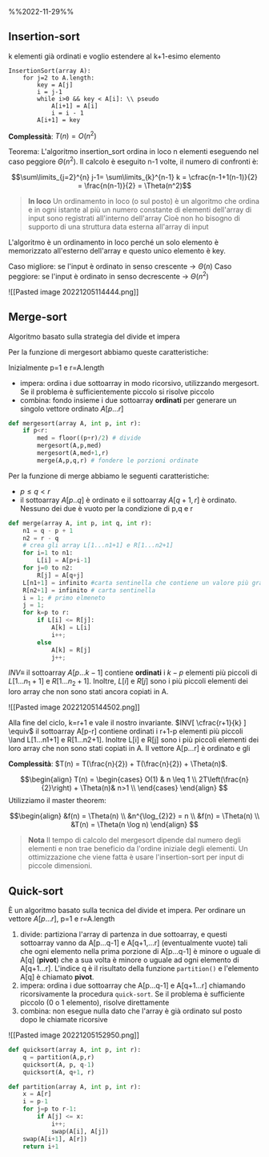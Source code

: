 
%%2022-11-29%%

## Insertion-sort

k elementi già ordinati e voglio estendere al k+1-esimo elemento 

```
InsertionSort(array A):
	for j=2 to A.length:
		key = A[j]
		i = j-1
		while i>0 && key < A[i]: \\ pseudo
			A[i+1] = A[i]
			i = i - 1
		A[i+1] = key
```

**Complessità**: $T(n) = O(n^2)$


Teorema: L'algoritmo insertion_sort ordina in loco n elementi eseguendo nel caso peggiore $\Theta(n^2)$.
Il calcolo è eseguito n-1 volte, il numero di confronti è: 

$$\sum\limits_{j=2}^{n} j-1= \sum\limits_{k}^{n-1} k = \cfrac{n-1+1(n-1)}{2} = \frac{n(n-1)}{2} = \Theta(n^2)$$

> **In loco**
> Un ordinamento in loco (o sul posto) è un algoritmo che ordina e in ogni istante al più un numero constante di elementi dell'array di input sono registrati all'interno dell'array
> Cioè non ho bisogno di supporto di una struttura data esterna all'array di input

L'algoritmo è un ordinamento in loco perché un solo elemento è memorizzato all'esterno dell'array e questo unico elemento è key.

Caso migliore: se l'input è ordinato in senso crescente -> $\Theta(n)$
Caso peggiore: se l'input è ordinato in senso decrescente -> $\Theta(n^2)$

![[Pasted image 20221205114444.png]]

## Merge-sort

Algoritmo basato sulla strategia del divide et impera

Per la funzione di mergesort abbiamo queste caratteristiche:

Inizialmente p=1  e r=A.length

- impera: ordina i due sottoarray in modo ricorsivo, utilizzando mergesort. Se il problema è sufficientemente piccolo si risolve piccolo
- combina: fondo insieme i due sottoarray **ordinati** per generare un singolo vettore ordinato $A[p...r]$

```python
def mergesort(array A, int p, int r):
	if p<r:
		med = floor((p+r)/2) # divide
		mergesort(A,p,med) 
		mergesort(A,med+1,r)
		merge(A,p,q,r) # fondere le porzioni ordinate
```

Per la funzione di merge abbiamo le seguenti caratteristiche:

- $p \leq q < r$
- il sottoarray $A[p..q]$ è ordinato e il sottoarray $A[q+1,r]$ è ordinato. Nessuno dei due è vuoto per la condizione di p,q e r

```python
def merge(array A, int p, int q, int r):
	n1 = q - p + 1
	n2 = r - q
	# crea gli array L[1...n1+1] e R[1...n2+1]
	for i=1 to n1:
		L[i] = A[p+i-1]
	for j=0 to n2:
		R[j] = A[q+j]
	L[n1+1] = infinito #carta sentinella che contiene un valore più grande di tutti
	R[n2+1] = infinito # carta sentinella
	i = 1; # primo elmeneto
	j = 1;
	for k=p to r:
		if L[i] <= R[j]:
			A[k] = L[i]
			i++;
		else
			A[k] = R[j]
			j++;
```

$INV \equiv$ il sottoarray $A[p...k-1]$ contiene **ordinati** i $k-p$ elementi più piccoli di $L[1...n_1+1]$ e $R[1...n_2+1]$. Inoltre, $L[i]$ e $R[j]$ sono i più piccoli elementi dei loro array che non sono stati ancora copiati in A.

![[Pasted image 20221205144502.png]]

Alla fine del ciclo, k=r+1 e vale il nostro invariante. $INV[ \cfrac{r+1}{k} ] \equiv$ il sottoarray A[p-r] contiene ordinati i  r+1-p elementi più piccoli \land L[1...n1+1] e R[1...n2+1]. Inoltre L[i] e R[j] sono i più piccoli elementi dei loro array che non sono stati copiati in A.
Il vettore A[p...r] è ordinato e gli 


**Complessità**: $T(n) = T(\frac{n}{2}) + T(\frac{n}{2}) + \Theta(n)$.

$$\begin{align} T(n) =
\begin{cases}  O(1) & n \leq 1 \\
2T\left(\frac{n}{2}\right) + \Theta(n)&  n>1 \\
\end{cases}
\end{align}
$$
Utilizziamo il master theorem:

$$\begin{align} 
&f(n) = \Theta(n) \\
&n^{\log_{2}2} = n \\
&f(n) = \Theta(n) \\
&T(n) = \Theta(n \log n)
\end{align}
$$

> **Nota**
> Il tempo di calcolo del mergesort dipende dal numero degli elementi e non trae beneficio da l'ordine iniziale degli elementi. 
> Un ottimizzazione che viene fatta è usare l'insertion-sort per input di piccole dimensioni. 


## Quick-sort

È un algoritmo basato sulla tecnica del divide et impera.
Per ordinare un vettore $A[p...r]$, p=1 e r=A.length
1) divide: partiziona l'array di partenza in due sottoarray, e questi sottoarray vanno da A[p...q-1] e A[q+1,...r] (eventualmente vuote) tali che ogni elemento nella prima porzione di A[p...q-1] è minore o uguale di A[q] (**pivot**) che a sua volta è minore o uguale ad ogni elemento di A[q+1...r]. L'indice q è il risultato della funzione `partition()` e l'elemento A[q] è chiamato **pivot**. 
2) impera: ordina i due sottoarray che A[p...q-1] e A[q+1...r] chiamando ricorsivamente la procedura `quick-sort`. Se il problema è sufficiente piccolo (0 o 1 elemento), risolve direttamente 
3) combina: non esegue nulla dato che l'array è già ordinato sul posto dopo le chiamate ricorsive

![[Pasted image 20221205152950.png]]

```python
def quicksort(array A, int p, int r):
	q = partition(A,p,r)
	quicksort(A, p, q-1)
	quicksort(A, q+1, r)

def partition(array A, int p, int r):
	x = A[r]
	i = p-1
	for j=p to r-1:
		if A[j] <= x:
			i++;
			swap(A[i], A[j])
	swap(A[i+1], A[r])
	return i+1
```

